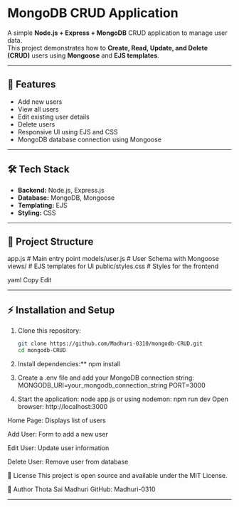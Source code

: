 # MongoDB CRUD Application

A simple **Node.js + Express + MongoDB** CRUD application to manage user data.  
This project demonstrates how to **Create, Read, Update, and Delete (CRUD)** users using **Mongoose** and **EJS templates**.

---

## 🚀 Features
- Add new users
- View all users
- Edit existing user details
- Delete users
- Responsive UI using EJS and CSS
- MongoDB database connection using Mongoose

---

## 🛠️ Tech Stack
- **Backend:** Node.js, Express.js
- **Database:** MongoDB, Mongoose
- **Templating:** EJS
- **Styling:** CSS

---

## 📂 Project Structure
app.js # Main entry point
models/user.js # User Schema with Mongoose
views/ # EJS templates for UI
public/styles.css # Styles for the frontend

yaml
Copy
Edit

---

## ⚡ Installation and Setup

1. Clone this repository:
   ```bash
   git clone https://github.com/Madhuri-0310/mongodb-CRUD.git
   cd mongodb-CRUD

   
2. Install dependencies:**
      npm install
   
3. Create a .env file and add your MongoDB connection string:
      MONGODB_URI=your_mongodb_connection_string
      PORT=3000
4. Start the application:
      node app.js
      or using nodemon:
      npm run dev
    Open browser:
    http://localhost:3000

Home Page: Displays list of users

Add User: Form to add a new user

Edit User: Update user information

Delete User: Remove user from database

📜 License
This project is open source and available under the MIT License.

🙌 Author
Thota Sai Madhuri
GitHub: Madhuri-0310


---


